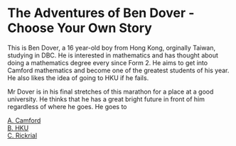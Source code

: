 # The Adventures of Ben Dover - Choose Your Own Story

This is Ben Dover, a 16 year-old boy from Hong Kong, orginally Taiwan, studying in DBC. He is interested in mathematics and has thought about doing a mathematics degree every since Form 2. He aims to get into Camford mathematics and become one of the greatest students of his year. He also likes the idea of going to HKU if he fails.

Mr Dover is in his final stretches of this marathon for a place at a good university. He thinks that he has a great bright future in front of him regardless of where he goes. He goes to

[A. Camford](camford.html) \
[B. HKU](hku.html)\
[C. Rickrial](rickrial.html)